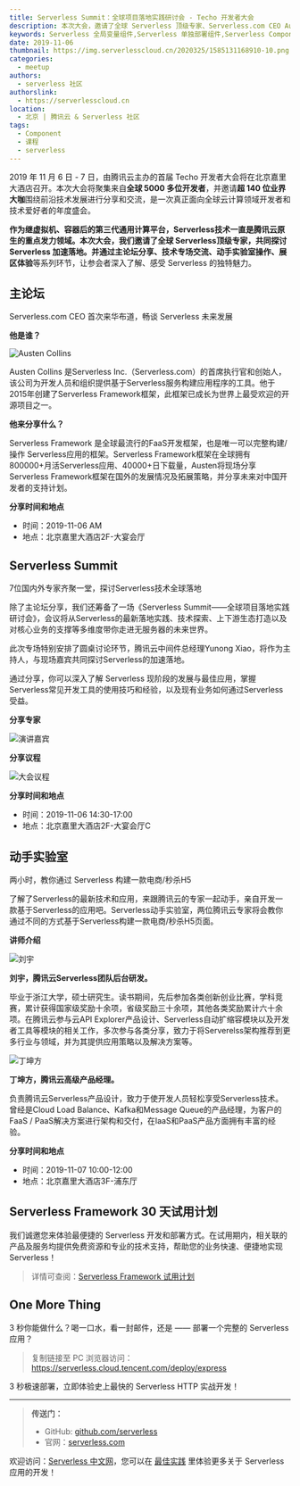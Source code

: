 ```yaml
---
title: Serverless Summit：全球项目落地实践研讨会 - Techo 开发者大会
description: 本次大会，邀请了全球 Serverless 顶级专家、Serverless.com CEO Austen，共同探讨 Serverless 加速落地
keywords: Serverless 全局变量组件,Serverless 单独部署组件,Serverless Component
date: 2019-11-06
thumbnail: https://img.serverlesscloud.cn/2020325/1585131168910-10.png
categories:
  - meetup
authors:
  - serverless 社区
authorslink:
  - https://serverlesscloud.cn
location: 
  - 北京 | 腾讯云 & Serverless 社区
tags:
  - Component
  - 课程
  - serverless
---
```


2019 年 11 月 6 日 - 7 日，由腾讯云主办的首届 Techo 开发者大会将在北京嘉里大酒店召开。本次大会将聚集来自**全球 5000 多位开发者**，并邀请**超 140 位业界大咖**围绕前沿技术发展进行分享和交流，是一次真正面向全球云计算领域开发者和技术爱好者的年度盛会。

**作为继虚拟机、容器后的第三代通用计算平台，Serverless技术一直是腾讯云原生的重点发力领域。**本次大会，我们邀请了全球 Serverless顶级专家，共同探讨 Serverless 加速落地。并通过**主论坛分享、技术专场交流、动手实验室操作、展区体验**等系列环节，让参会者深入了解、感受 Serverless 的独特魅力。

## 主论坛

Serverless.com CEO 首次来华布道，畅谈 Serverless 未来发展

**他是谁？**

![Austen Collins](https://img.serverlesscloud.cn/2020325/1585121077048-IMG_0285.JPG)

Austen Collins 是Serverless Inc.（Serverless.com）的首席执行官和创始人，该公司为开发人员和组织提供基于Serverless服务构建应用程序的工具。他于2015年创建了Serverless Framework框架，此框架已成长为世界上最受欢迎的开源项目之一。


**他来分享什么？**

Serverless Framework 是全球最流行的FaaS开发框架，也是唯一可以完整构建/操作 Serverless应用的框架。Serverless Framework框架在全球拥有800000+月活Serverless应用、40000+日下载量，Austen将现场分享Serverless Framework框架在国外的发展情况及拓展策略，并分享未来对中国开发者的支持计划。

**分享时间和地点**

- 时间：2019-11-06 AM
- 地点：北京嘉里大酒店2F-大宴会厅

## Serverless Summit

7位国内外专家齐聚一堂，探讨Serverless技术全球落地

除了主论坛分享，我们还筹备了一场《Serverless Summit——全球项目落地实践研讨会》，会议将从Serverless的最新落地实践、技术探索、上下游生态打造以及对核心业务的支撑等多维度带你走进无服务器的未来世界。

此次专场特别安排了圆桌讨论环节，腾讯云中间件总经理Yunong Xiao，将作为主持人，与现场嘉宾共同探讨Serverless的加速落地。

通过分享，你可以深入了解 Serverless 现阶段的发展与最佳应用，掌握Serverless常见开发工具的使用技巧和经验，以及现有业务如何通过Serverless 受益。

**分享专家**

![演讲嘉宾](https://img.serverlesscloud.cn/2020325/1585121078325-IMG_0285.JPG)


**分享议程**

![大会议程](https://img.serverlesscloud.cn/2020325/1585121076578-IMG_0285.JPG)


**分享时间和地点**

- 时间：2019-11-06 14:30-17:00
- 地点：北京嘉里大酒店2F-大宴会厅C

## 动手实验室

两小时，教你通过 Serverless 构建一款电商/秒杀H5

了解了Serverless的最新技术和应用，来跟腾讯云的专家一起动手，亲自开发一款基于Serverless的应用吧。Serverless动手实验室，两位腾讯云专家将会教你通过不同的方式基于Serverless构建一款电商/秒杀H5页面。

**讲师介绍**


![刘宇](https://img.serverlesscloud.cn/2020325/1585121076623-IMG_0285.JPG)

**刘宇，腾讯云Serverless团队后台研发。**

毕业于浙江大学，硕士研究生。读书期间，先后参加各类创新创业比赛，学科竞赛，累计获得国家级奖励十余项，省级奖励三十余项，其他各类奖励累计六十余项。在腾讯云参与云API Explorer产品设计、Serverless自动扩缩容模块以及开发者工具等模块的相关工作，多次参与各类分享，致力于将Serverelss架构推荐到更多行业与领域，并为其提供应用策略以及解决方案等。  

![丁坤方](https://img.serverlesscloud.cn/2020325/1585121076554-IMG_0285.JPG)

**丁坤方，腾讯云高级产品经理。**

负责腾讯云Serverless产品设计，致力于使开发人员轻松享受Serverless技术。曾经是Cloud Load Balance、Kafka和Message Queue的产品经理，为客户的FaaS / PaaS解决方案进行架构和交付，在IaaS和PaaS产品方面拥有丰富的经验。

**分享时间和地点**

- 时间：2019-11-07 10:00-12:00
- 地点：北京嘉里大酒店3F-浦东厅

## Serverless Framework 30 天试用计划

我们诚邀您来体验最便捷的 Serverless 开发和部署方式。在试用期内，相关联的产品及服务均提供免费资源和专业的技术支持，帮助您的业务快速、便捷地实现 Serverless！

> 详情可查阅：[Serverless Framework 试用计划](https://cloud.tencent.com/document/product/1154/38792)

## One More Thing
<div id='scf-deploy-iframe-or-md'><div><p>3 秒你能做什么？喝一口水，看一封邮件，还是 —— 部署一个完整的 Serverless 应用？</p><blockquote><p>复制链接至 PC 浏览器访问：<a href="https://serverless.cloud.tencent.com/deploy/express">https://serverless.cloud.tencent.com/deploy/express</a></p></blockquote><p>3 秒极速部署，立即体验史上最快的 Serverless HTTP 实战开发！</p></div></div>

<script>
var n = navigator.userAgent.toLowerCase();
if (n.indexOf('android')>-1 || n.indexOf('iphone')>-1 || n.indexOf('iPhone')>-1 || n.indexOf('ipod')>-1 || n.indexOf('ipad')>-1 || n.indexOf('ios')>-1){
  document.getElementById('scf-deploy-iframe-or-md').innerHTML = '<div><p>3 秒你能做什么？喝一口水，看一封邮件，还是 —— 部署一个完整的 Serverless 应用？</p><blockquote><p>复制链接至 PC 浏览器访问：<a href="https://serverless.cloud.tencent.com/deploy/express">https://serverless.cloud.tencent.com/deploy/express</a></p></blockquote><p>3 秒极速部署，立即体验史上最快的 Serverless HTTP 实战开发！</p></div>';
}else{
  document.getElementById('scf-deploy-iframe-or-md').innerHTML = '<p>扫码写代码，这可能是你从未尝试过的开发体验。不来试试吗？</p><p>3 秒极速部署，立即体验史上最快的 <a href="https://serverless.cloud.tencent.com/deploy/express">Serverless  HTTP</a> 实战开发！</p><iframe height="500px" width="100%" src="https://serverless.cloud.tencent.com/deploy/express" frameborder="0"  allowfullscreen></iframe>';
}
</script>

---

> **传送门：**
> - GitHub: [github.com/serverless](https://github.com/serverless/serverless/blob/master/README_CN.md) 
> - 官网：[serverless.com](https://serverless.com/)

欢迎访问：[Serverless 中文网](https://serverlesscloud.cn/)，您可以在 [最佳实践](https://serverlesscloud.cn/best-practice) 里体验更多关于 Serverless 应用的开发！